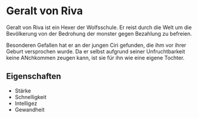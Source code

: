 # Geralt von Riva

Geralt von Riva ist ein Hexer der Wolfsschule. Er reist durch die Welt um die Bevölkerung von der Bedrohung der monster gegen Bezahlung zu befreien. 

Besonderen Gefallen hat er an der jungen Ciri gefunden, die ihm vor ihrer Geburt versprochen wurde. 
Da er selbst aufgrund seiner Unfruchtbarkeit keine ANchkommen zeugen kann, ist sie für ihn wie eine eigene Tochter. 

## Eigenschaften

* Stärke
* Schnelligkeit
* Intelligez
* Gewandheit
